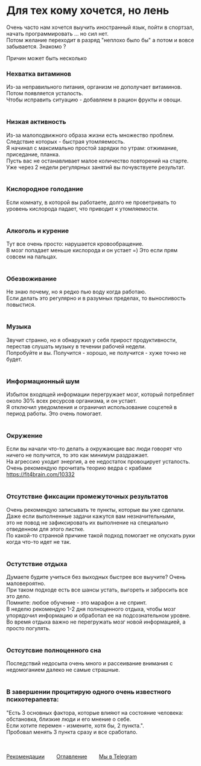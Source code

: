 # Для тех кому хочется, но лень

Очень часто нам хочется выучить иностранный язык, пойти в спортзал, начать программировать ... но сил нет.<br>
Потом желание переходит в разряд "неплохо было бы" а потом и вовсе забывается. Знакомо ?<br>

Причин может быть несколько

### Нехватка витаминов
Из-за неправильного питания, организм не дополучает витаминов. Потом появляется усталость.<br>
Чтобы исправить ситуацию - добавляем в рацион фрукты и овощи.<br><br>

### Низкая активность
Из-за малоподвижного образа жизни есть множество проблем. Следствие которых - быстрая утомляемость.<br>
Я начинал с максимально простой зарядки по утрам: отжимание, приседание, планка.<br>
Пусть вас не останавливает малое количество повторений на старте.<br>
Уже через 2 недели регулярных занятий вы почувствуете результат.<br><br>

### Кислородное голодание
Если комнату, в которой вы работаете, долго не проветривать то уровень кислорода падает, что приводит к утомляемости.<br><br>

### Алкоголь и курение
Тут все очень просто: нарушается кровообращение.<br>
В мозг попадает меньше кислорода и он устает =) Это если прям совсем на пальцах.<br><br>

### Обезвоживание
Не знаю почему, но я редко пью воду когда работаю.<br>
Если делать это регулярно и в разумных пределах, то выносливость повыстися.<br><br>

### Музыка
Звучит странно, но я обнаружил у себя прирост продуктивности, перестав слушать музыку в течении рабочей недели.<br>
Попробуйте и вы. Получится - хорошо, не получится - хуже точно не будет.<br><br>

### Информационный шум
Избыток входящей информации перегружает мозг, который потребляет около 30% всех ресурсов организма, и он устает.<br>
Я отключил уведомления и ограничил использование соцсетей в период работы. Это очень помогает.<br><br>

### Окружение
Если вы начали что-то делать а окружающие вас люди говорят что ничего не получится, то это как минимум раздражает.<br>
На агрессию уходит энергия, а ее недостаток провоцирует усталость.<br>
Очень рекомендую прочитать теорию ведра с крабами https://fit4brain.com/10332<br><br>

### Отсутствие фиксации промежуточных результатов
Очень рекомендую записывать те пункты, которые вы уже сделали.<br>
Даже если выполненные задачи кажутся вам незначительными,<br>
это не повод не зафиксировать их выполнение на специально отведенном для этого листке.<br>
По какой-то странной причине такой подход помогает не опускать руки когда что-то идет не так.<br><br>

### Остутствие отдыха
Думаете будите учиться без выходных быстрее все выучите? Очень маловероятно.<br>
При таком подходе есть все шансы устать, выгореть и забросить все это дело.<br>
Помните: любое обучение - это марафон а не спринт.<br>
В неделю рекомендую 1-2 дня полноценного отдыха, чтобы мозг упорядочил информацию и обработал ее на подсознательном уровне.<br>
Во время отдыха важно не перегружать мозг новой информацией, а просто погулять.<br><br>

### Остсутсвие полноценного сна
Последствий недосыпа очень много и рассеивание внимания с недомоганием далеко не самые страшные.<br><br>

### В завершении процитирую одного очень известного психотерапевта:
"Есть 3 основных фактора, которые влияют на состояние человека: обстановка, близкие люди и его мнение о себе.<br>
Если хотите перемен - измените, хотя бы, 2 пункта.".<br>
Пробовал менять 3 пункта сразу и все сработало.<br><br><br>

[Рекомендации](Rekomendacii.md)&nbsp;&nbsp;&nbsp;&nbsp;&nbsp;&nbsp;&nbsp;&nbsp;[Оглавление](README.md)&nbsp;&nbsp;&nbsp;&nbsp;&nbsp;&nbsp;&nbsp;&nbsp;[Мы в Telegram](https://t.me/LearnRubyForPikabu)
